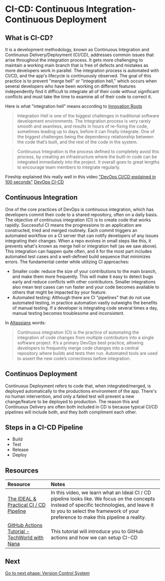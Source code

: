 # CI-CD: Continuous Integration-Continuous Deployment

## What is CI-CD?

It is a development methodology, known as Continuous Integration and Continuous Delivery/Deployment (CI/CD), addresses common issues that arise throughout the integration process. It gets more challenging to maintain a working main branch that is free of defects and mistakes as more developers work in parallel. The integration process is automated with CI/CD, and the app's lifecycle is continuously observed. The goal of this practice is to prevent "merge hell" or "integration hell," which occurs when several developers who have been working on different features independently find it difficult to integrate all of their code without significant conflicts and must take the time to examine all of their code to correct it.

Here is what "integration hell" means according to [Innovation Roots](https://innoroo.com/blog/2018/03/19/integration-hell-glossary/)
> Integration Hell is one of the biggest challenges in traditional software development environments. The Integration process is very rarely smooth and seamless, and results in hours of re-fixing the code, sometimes leading up to days, before it can finally integrate. One of the biggest challenges being the dependency relationship between the code that’s built, and the rest of the code in the system.

> Continuous Integration is the process defined to completely avoid this process, by creating an infrastructure where the built-in code can be integrated immediately into the project. It overall goes to great lengths to encourage team members to integrate regularly.

Fireship explained this really well in this video ["DevOps CI/CD explained in 100 seconds"](https://youtu.be/scEDHsr3APg)
[DevOps CI-CD](https://youtu.be/scEDHsr3APg ':include :type=iframe width=100% height=400px')

## Continuous Integration

One of the core practices of DevOps is continuous integration, which has developers commit their code to a shared repository, often on a daily basis. The objective of continuous integration (CI) is to create code that works rapidly. Successful CI means the progressions to an application are constructed, tried and merged routinely. Each commit triggers an automated workflow on a CI server that can notify developers of any issues integrating their changes. When a repo evolves in small steps like this, it prevents what's known as merge hell or integration hell (as we saw above). This integration can happen quite often, and it for the most part includes automated test cases and a well-defined build sequence that minimizes errors. The fundamental center while utilizing CI approaches:

- Smaller code: reduce the size of your contributions to the main branch, and make them more frequently. This will make it easy to detect bugs early and reduce conflicts with other contributors. Smaller integrations also mean test cases can run faster and your code becomes available to others that might be impacted by your feature.
- Automated testing: Although there are CI "pipelines" that do not use automated testing, in practice automation vastly outweighs the benefits of manual testing. If a developer is integrating code several times a day, manual testing becomes troublesome and inconsistent.

In [Altassians](https://www.atlassian.com/continuous-delivery/continuous-integration) words:
> Continuous integration (CI) is the practice of automating the integration of code changes from multiple contributors into a single software project. It’s a primary DevOps best practice, allowing developers to frequently merge code changes into a central repository where builds and tests then run. Automated tools are used to assert the new code’s correctness before integration.

## Continuos Deployment

Continuous Deployment refers to code that, when integrated/merged, is deployed automatically to the productions environment of the app. There's no human intervention, amd only a failed test will prevent a new change/feature to be deployed to production. The reason this and Continuous Delivery are often both included in CD is because typical CI/CD pipelines will include both, and they both compliment each other.

## Steps in a CI-CD Pipeline

- Build
- Test
- Release
- Deploy

## Resources

| Resource                                                            | Notes                                                                                       |
| :------------------------------------------------------------------ | :----------------------------------------------------------------------------------------- |
| [The IDEAL & Practical CI / CD Pipeline](https://youtu.be/OPwU3UWCxhw)| In this video, we learn what an Ideal CI / CD pipeline looks like. We focus on the concepts instead of specific technologies, and leave it to you to select the framework of your preference to make this pipeline a reality.
| [GitHub Actions Tutorial - TechWorld with Nana](https://youtu.be/apGV9Kg7ics)|  This tutorial will introduce you to GitHub actions and how we can setup CI-CD

## Next

[Go to next phase: Version Control System](../version-control/README.md)
